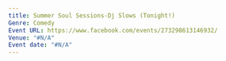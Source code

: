 ```yaml
---
title: Summer Soul Sessions-Dj Slows (Tonight!)
Genre: Comedy
Event URL: https://www.facebook.com/events/273298613146932/
Venue: "#N/A"
Event date: "#N/A"
---
```


